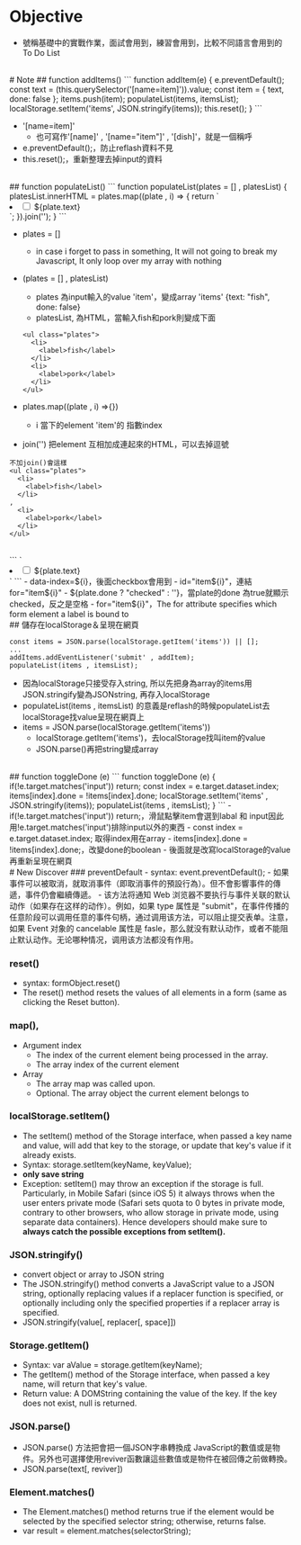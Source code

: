 # Objective
- 號稱基礎中的實戰作業，面試會用到，練習會用到，比較不同語言會用到的 To Do List


<br>
# Note
## function addItems()
```
function addItem(e) {
  e.preventDefault();
  const text = (this.querySelector('[name=item]')).value;
  const item = {
    text,
    done: false
  };
  items.push(item);
  populateList(items, itemsList);
  localStorage.setItem('items', JSON.stringify(items));
  this.reset();
}
```

- '[name=item]'
  - 也可寫作'[name]' , '[name="item"]' , '[dish]'，就是一個稱呼
- e.preventDefault();，防止reflash資料不見
- this.reset();，重新整理去掉input的資料

<br>
## function populateList()
```
function populateList(plates = [] , platesList) {
  platesList.innerHTML = plates.map((plate , i) => {
    return `
      <li>
        <input type="checkbox" data-index=${i} id="item${i}" ${plate.done ? "checked" : ''} />
        <label for="item${i}">${plate.text}</label>
      </li>
    `;
  }).join('');
}  
```

  - plates = []
    - in case i forget to pass in something, It will not going to break my Javascript, It only loop over my array with nothing  
- (plates = [] , platesList)
  - plates 為input輸入的value 'item'，變成array 'items' {text: "fish", done: false}
  - platesList, 為HTML，當輸入fish和pork則變成下面
  ```
  <ul class="plates">
    <li>
      <label>fish</label>
    </li>
    <li>
      <label>pork</label>
    </li>
  </ul>
  ```

- plates.map((plate , i) =>{})
  - i 當下的element 'item'的 指數index
- join('') 把element 互相加成連起來的HTML，可以去掉逗號
```
不加join()會這樣
<ul class="plates">
  <li>
    <label>fish</label>
  </li>
,
  <li>
    <label>pork</label>
  </li>
</ul>
```
<br>
```
`<li>
  <input type="checkbox" data-index=${i} id="item${i}" ${plate.done ? "checked" : ''} />
  <label for="item${i}">${plate.text}</label>
</li>`
```
- data-index=${i}，後面checkbox會用到
- id="item${i}"，連結for="item${i}"
- ${plate.done ? "checked" : ''}，當plate的done 為true就顯示checked，反之是空格
- for="item${i}"，The for attribute specifies which form element a label is bound to


<br>
## 儲存在localStorage＆呈現在網頁

```
const items = JSON.parse(localStorage.getItem('items')) || [];
...
addItems.addEventListener('submit' , addItem);
populateList(items , itemsList);
```
- 因為localStorage只接受存入string, 所以先把身為array的items用JSON.stringify變為JSONstring, 再存入localStorage
- populateList(items , itemsList) 的意義是reflash的時候populateList去localStorage找value呈現在網頁上
- items = JSON.parse(localStorage.getItem('items'))
  - localStorage.getItem('items')，去localStorage找叫item的value
  - JSON.parse()再把string變成array


<br>
## function toggleDone (e)
```
function toggleDone (e) {
  if(!e.target.matches('input')) return;
  const index = e.target.dataset.index;
  items[index].done = !items[index].done;
  localStorage.setItem('items' , JSON.stringify(items));
  populateList(items , itemsList);
}
```
- if(!e.target.matches('input')) return;，滑鼠點擊item會選到labal 和 input因此用!e.target.matches('input')排除input以外的東西
- const index = e.target.dataset.index; 取得index用在array
- items[index].done = !items[index].done;，改變done的boolean
- 後面就是改寫localStorage的value再重新呈現在網頁


<br>
# New Discover
### preventDefault
- syntax: event.preventDefault();
- 如果事件可以被取消，就取消事件（即取消事件的預設行為）。但不會影響事件的傳遞，事件仍會繼續傳遞。
- 该方法将通知 Web 浏览器不要执行与事件关联的默认动作（如果存在这样的动作）。例如，如果 type 属性是 "submit"，在事件传播的任意阶段可以调用任意的事件句柄，通过调用该方法，可以阻止提交表单。注意，如果 Event 对象的 cancelable 属性是 fasle，那么就没有默认动作，或者不能阻止默认动作。无论哪种情况，调用该方法都没有作用。



### reset()
- syntax: formObject.reset()
- The reset() method resets the values of all elements in a form (same as clicking the Reset button).


### map(),
- Argument index
  - The index of the current element being processed in the array.
  - The array index of the current element
- Array
  - The array map was called upon.
  - Optional. The array object the current element belongs to



### localStorage.setItem()
- The setItem() method of the Storage interface, when passed a key name and value, will add that key to the storage, or update that key's value if it already exists.
- Syntax: storage.setItem(keyName, keyValue);
- **only save string**
- Exception: setItem() may throw an exception if the storage is full. Particularly, in Mobile Safari (since iOS 5) it always throws when the user enters private mode (Safari sets quota to 0 bytes in private mode, contrary to other browsers, who allow storage in private mode, using separate data containers). Hence developers should make sure to **always catch the possible exceptions from setItem().**


### JSON.stringify()
- convert object or array to JSON string
- The JSON.stringify() method converts a JavaScript value to a JSON string, optionally replacing values if a replacer function is specified, or optionally including only the specified properties if a replacer array is specified.
- JSON.stringify(value[, replacer[, space]])


### Storage.getItem()
- Syntax: var aValue = storage.getItem(keyName);
- The getItem() method of the Storage interface, when passed a key name, will return that key's value.
- Return value: A DOMString containing the value of the key. If the key does not exist, null is returned.


### JSON.parse()
- JSON.parse() 方法把會把一個JSON字串轉換成 JavaScript的數值或是物件。另外也可選擇使用reviver函數讓這些數值或是物件在被回傳之前做轉換。
- JSON.parse(text[, reviver])



### Element.matches()
- The Element.matches() method returns true if the element would be selected by the specified selector string; otherwise, returns false.
- var result = element.matches(selectorString);
